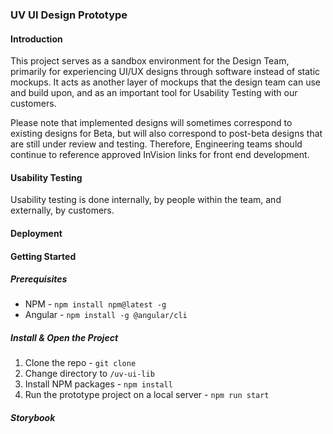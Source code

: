 ### UV UI Design Prototype

#### Introduction

This project serves as a sandbox environment for the Design Team, primarily for experiencing UI/UX designs through software instead of static mockups. It acts as another layer of mockups that the design team can use and build upon, and as an important tool for Usability Testing with our customers.

Please note that implemented designs will sometimes correspond to existing designs for Beta, but will also correspond to post-beta designs that are still under review and testing. Therefore, Engineering teams should continue to reference approved InVision links for front end development.


#### Usability Testing

Usability testing is done internally, by people within the team, and externally, by customers. 

#### Deployment

#### Getting Started

##### Prerequisites

- NPM - `npm install npm@latest -g`
- Angular - `npm install -g @angular/cli`

##### Install & Open the Project

1. Clone the repo - `git clone `
2. Change directory to `/uv-ui-lib`
2. Install NPM packages - `npm install`
3. Run the prototype project on a local server - `npm run start`

##### Storybook


